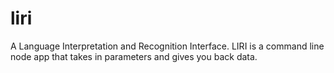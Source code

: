 # liri
 A Language Interpretation and Recognition Interface. LIRI is a command line node app that takes in parameters and gives you back data.
